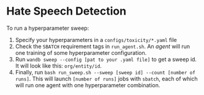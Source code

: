 # Hate Speech Detection

To run a hyperparameter sweep:

1. Specify your hyperparameters in a `configs/toxicity/*.yaml` file
2. Check the `SBATCH` requirement tags in `run_agent.sh`. An _agent_ will run one training of some hyperparameter configuration.
3. Run `wandb sweep --config [pat to your .yaml file]` to get a sweep id. It will look like this: `org/entity/id`.
4. Finally, run `bash run_sweep.sh --sweep [sweep id] --count [number of runs]`. This will launch `[number of runs]` jobs with `sbatch`, each of which will run one agent with one hyperparameter combination.